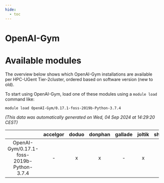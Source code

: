 ```yaml
---
hide:
  - toc
---
```


OpenAI-Gym
==========

# Available modules


The overview below shows which OpenAI-Gym installations are available per HPC-UGent Tier-2cluster, ordered based on software version (new to old).

To start using OpenAI-Gym, load one of these modules using a `module load` command like:

```shell
module load OpenAI-Gym/0.17.1-foss-2019b-Python-3.7.4
```

*(This data was automatically generated on Wed, 04 Sep 2024 at 14:29:20 CEST)*  

| |accelgor|doduo|donphan|gallade|joltik|shinx|skitty|
| :---: | :---: | :---: | :---: | :---: | :---: | :---: | :---: |
|OpenAI-Gym/0.17.1-foss-2019b-Python-3.7.4|-|x|x|-|x|-|x|
